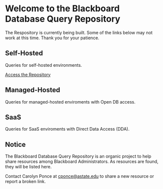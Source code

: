 # Welcome to the Blackboard Database Query Repository

The Respository is currently being built. Some of the links below may not work at this time. Thank you for your patience. 

## Self-Hosted
Queries for self-hosted environments.

[Access the Repository](https://github.com/carolynponce/Bb-DBQueryRepository/tree/main/SH)

## Managed-Hosted 
Queries for managed-hosted enviroments with Open DB access. 

## SaaS
Queries for SaaS enviroments with Direct Data Access (DDA).

## Notice

The Blackboard Database Query Repository is an organic project to help share resources among Blackboard Administrators. 
As resources are found, they will be listed here. 

Contact Carolyn Ponce at cponce@astate.edu to share a new resource or report a broken link. 
